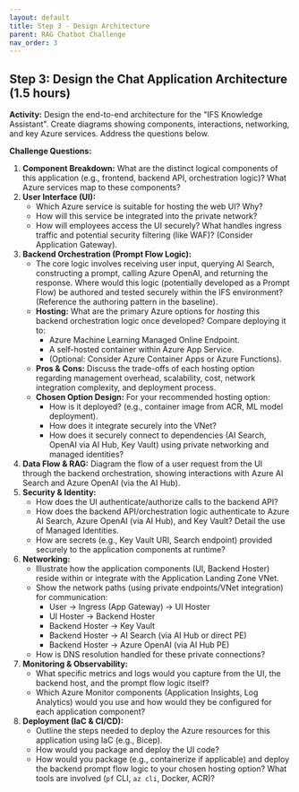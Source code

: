 ```yaml
---
layout: default
title: Step 3 - Design Architecture
parent: RAG Chatbot Challenge
nav_order: 3
---
```


## Step 3: Design the Chat Application Architecture (1.5 hours)

**Activity:** Design the end-to-end architecture for the "IFS Knowledge Assistant". Create diagrams showing components, interactions, networking, and key Azure services. Address the questions below.

**Challenge Questions:**

1.  **Component Breakdown:** What are the distinct logical components of this application (e.g., frontend, backend API, orchestration logic)? What Azure services map to these components?
2.  **User Interface (UI):**
    * Which Azure service is suitable for hosting the web UI? Why?
    * How will this service be integrated into the private network?
    * How will employees access the UI securely? What handles ingress traffic and potential security filtering (like WAF)? (Consider Application Gateway).
3.  **Backend Orchestration (Prompt Flow Logic):**
    * The core logic involves receiving user input, querying AI Search, constructing a prompt, calling Azure OpenAI, and returning the response. Where would this logic (potentially developed as a Prompt Flow) be authored and tested securely within the IFS environment? (Reference the authoring pattern in the baseline).
    * **Hosting:** What are the primary Azure options for *hosting* this backend orchestration logic once developed? Compare deploying it to:
        * Azure Machine Learning Managed Online Endpoint.
        * A self-hosted container within Azure App Service.
        * (Optional: Consider Azure Container Apps or Azure Functions).
    * **Pros & Cons:** Discuss the trade-offs of each hosting option regarding management overhead, scalability, cost, network integration complexity, and deployment process.
    * **Chosen Option Design:** For your recommended hosting option:
        * How is it deployed? (e.g., container image from ACR, ML model deployment).
        * How does it integrate securely into the VNet?
        * How does it securely connect to dependencies (AI Search, OpenAI via AI Hub, Key Vault) using private networking and managed identities?
4.  **Data Flow & RAG:** Diagram the flow of a user request from the UI through the backend orchestration, showing interactions with Azure AI Search and Azure OpenAI (via the AI Hub).
5.  **Security & Identity:**
    * How does the UI authenticate/authorize calls to the backend API?
    * How does the backend API/orchestration logic authenticate to Azure AI Search, Azure OpenAI (via AI Hub), and Key Vault? Detail the use of Managed Identities.
    * How are secrets (e.g., Key Vault URI, Search endpoint) provided securely to the application components at runtime?
6.  **Networking:**
    * Illustrate how the application components (UI, Backend Hoster) reside within or integrate with the Application Landing Zone VNet.
    * Show the network paths (using private endpoints/VNet integration) for communication:
        * User -> Ingress (App Gateway) -> UI Hoster
        * UI Hoster -> Backend Hoster
        * Backend Hoster -> Key Vault
        * Backend Hoster -> AI Search (via AI Hub or direct PE)
        * Backend Hoster -> Azure OpenAI (via AI Hub PE)
    * How is DNS resolution handled for these private connections?
7.  **Monitoring & Observability:**
    * What specific metrics and logs would you capture from the UI, the backend host, and the prompt flow logic itself?
    * Which Azure Monitor components (Application Insights, Log Analytics) would you use and how would they be configured for each application component?
8.  **Deployment (IaC & CI/CD):**
    * Outline the steps needed to deploy the Azure resources for this application using IaC (e.g., Bicep).
    * How would you package and deploy the UI code?
    * How would you package (e.g., containerize if applicable) and deploy the backend prompt flow logic to your chosen hosting option? What tools are involved (`pf` CLI, `az cli`, Docker, ACR)?
